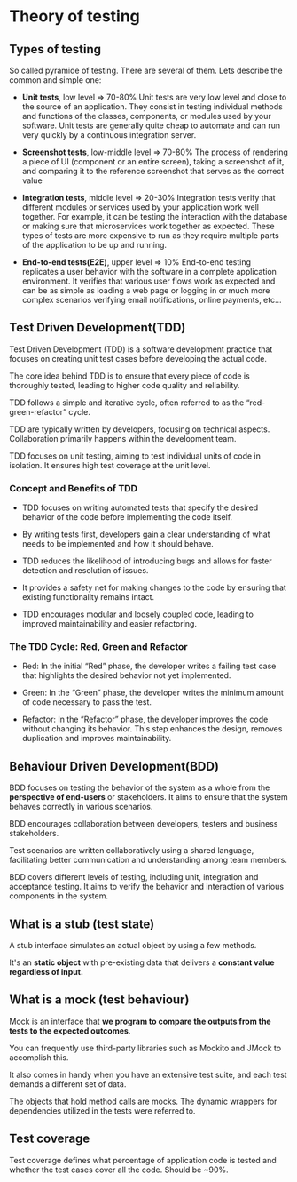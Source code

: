 # Theory of testing

## Types of testing

So called pyramide of testing. There are several of them. Lets describe the common and simple one:


- **Unit tests**, low level   => 70-80%
  Unit tests are very low level and close to the source of an application. They consist in testing individual methods and functions of the classes, 
  components, or modules used by your software. 
  Unit tests are generally quite cheap to automate and can run very quickly by a continuous integration server.

- **Screenshot tests**,  low-middle level => 70-80%
   The process of rendering a piece of UI (component or an entire screen), taking a screenshot of it, and comparing it to 
   the reference screenshot that serves as the correct value

- **Integration tests**, middle level  => 20-30%
  Integration tests verify that different modules or services used by your application work well together. 
  For example, it can be testing the interaction with the database or making sure that microservices work together as expected. 
  These types of tests are more expensive to run as they require multiple parts of the application to be up and running.

- **End-to-end tests(E2E)**, upper level  => 10%
  End-to-end testing replicates a user behavior with the software in a complete application environment.
  It verifies that various user flows work as expected and can be as simple as loading a web page or logging in or much more 
  complex scenarios verifying email notifications, online payments, etc...



## Test Driven Development(TDD) 

Test Driven Development (TDD) is a software development practice that focuses on creating unit test cases before developing the actual code.

The core idea behind TDD is to ensure that every piece of code is thoroughly tested, leading to higher code quality and reliability. 

TDD follows a simple and iterative cycle, often referred to as the “red-green-refactor” cycle.

TDD are typically written by developers, focusing on technical aspects. Collaboration primarily happens within the development team.

TDD focuses on unit testing, aiming to test individual units of code in isolation. It ensures high test coverage at the unit level.


### Concept and Benefits of TDD

 - TDD focuses on writing automated tests that specify the desired behavior of the code before implementing the code itself.

 - By writing tests first, developers gain a clear understanding of what needs to be implemented and how it should behave.

 - TDD reduces the likelihood of introducing bugs and allows for faster detection and resolution of issues.

 - It provides a safety net for making changes to the code by ensuring that existing functionality remains intact.

 - TDD encourages modular and loosely coupled code, leading to improved maintainability and easier refactoring.


### The TDD Cycle: Red, Green and Refactor

  - Red: In the initial “Red” phase, the developer writes a failing test case that highlights the desired behavior not yet implemented.

  - Green: In the “Green” phase, the developer writes the minimum amount of code necessary to pass the test.

   - Refactor: In the “Refactor” phase, the developer improves the code without changing its behavior. 
               This step enhances the design, removes duplication and improves maintainability.



## Behaviour Driven Development(BDD) 

BDD focuses on testing the behavior of the system as a whole from the **perspective of end-users** or stakeholders. 
It aims to ensure that the system behaves correctly in various scenarios.

BDD encourages collaboration between developers, testers and business stakeholders. 

Test scenarios are written collaboratively using a shared language, facilitating better communication and understanding among team members.

BDD covers different levels of testing, including unit, integration and acceptance testing. 
It aims to verify the behavior and interaction of various components in the system.


## What is a stub (test state)

A stub interface simulates an actual object by using a few methods. 

It's an **static object** with pre-existing data that delivers a **constant value regardless of input.**


## What is a mock (test behaviour) 

Mock is an interface that **we program to compare the outputs from the tests to the expected outcomes**. 

You can frequently use third-party libraries such as Mockito and JMock to accomplish this. 

It also comes in handy when you have an extensive test suite, and each test demands a different set of data.

The objects that hold method calls are mocks. The dynamic wrappers for dependencies utilized in the tests were referred to. 


## Test coverage

Test coverage defines what percentage of application code is tested and whether the test cases cover all the code. 
Should be ~90%.
